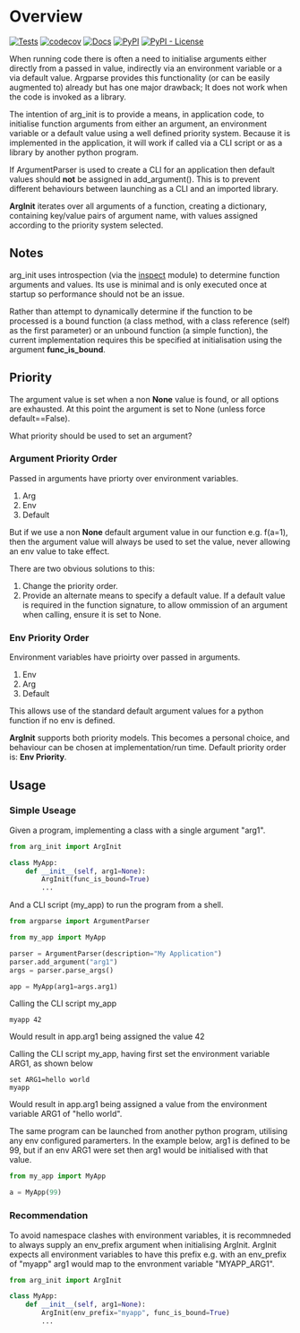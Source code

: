 # Overview

[![Tests](https://github.com/srfoster65/arg_init/actions/workflows/build.yml/badge.svg)](https://github.com/srfoster65/arg_init/actions/workflows/build.yml)
[![codecov](https://codecov.io/gh/srfoster65/arg_init/graph/badge.svg?token=FFNWSCS4BB)](https://codecov.io/gh/srfoster65/arg_init)
[![Docs](https://github.com/srfoster65/arg_init/actions/workflows/docs.yml/badge.svg)](https://srfoster65.github.io/arg_init/)
[![PyPI](https://img.shields.io/pypi/v/arg-init?logo=python&logoColor=%23cccccc)](https://pypi.org/project/arg-init)
[![PyPI - License](https://img.shields.io/pypi/l/arg-init)](https://srfoster65.github.io/arg_init/license/)

When running code there is often a need to initialise arguments either directly from a passed in value, indirectly via an environment variable or a via default value. Argparse provides this functionality (or can be easily augmented to) already but has one major drawback; It does not work when the code is invoked as a library.

The intention of arg_init is to provide a means, in application code, to initialise function arguments from either an argument, an environment variable or a default value using a well defined priority system. Because it is implemented in the application, it will work if called via a CLI script or as a library by another python program.

If ArgumentParser is used to create a CLI for an application then default values should **not** be assigned in add_argument(). This is to prevent different behaviours between launching as a CLI and an imported library.

**ArgInit** iterates over all arguments of a function, creating a dictionary, containing key/value pairs of argument name, with values assigned according to the priority system selected.

## Notes

arg_init uses introspection (via the [inspect](https://docs.python.org/3/library/inspect.html) module) to determine function arguments and values. Its use is minimal and is only executed once at startup so performance should not be an issue.

Rather than attempt to dynamically determine if the function to be processed is a bound function (a class method, with a class reference (self) as the first parameter) or an unbound function (a simple function), the current implementation requires this be specified at initialisation using the argument **func_is_bound**.

## Priority

The argument value is set when a non **None** value is found, or all options are exhausted. At this point the argument is set to None (unless force default==False).

What priority should be used to set an argument?

### Argument Priority Order

Passed in arguments have priorty over environment variables.

1. Arg
2. Env
3. Default

But if we use a non **None** default argument value in our function e.g. f(a=1), then the argument value will always be used to set the value, never allowing an env value to take effect.

There are two obvious solutions to this:

1. Change the priority order.
2. Provide an alternate means to specify a default value. If a default value is required in the function signature, to allow ommission of an argument when calling, ensure it is set to None.

### Env Priority Order

Environment variables have prioirty over passed in arguments.

1. Env
2. Arg
3. Default

This allows use of the standard default argument values for a python function if no env is defined.

**ArgInit** supports both priority models.
This becomes a personal choice, and behaviour can be chosen at implementation/run time. Default priority order is: **Env Priority**.

## Usage

### Simple Useage

Given a program, implementing a class with a single argument "arg1".

```python
from arg_init import ArgInit

class MyApp:
    def __init__(self, arg1=None):
        ArgInit(func_is_bound=True)
        ...

```

And a CLI script (my_app) to run the program from a shell.

```python
from argparse import ArgumentParser

from my_app import MyApp

parser = ArgumentParser(description="My Application")
parser.add_argument("arg1")
args = parser.parse_args()

app = MyApp(arg1=args.arg1)

```

Calling the CLI script my_app

```script
myapp 42
```

Would result in app.arg1 being assigned the value 42

Calling the CLI script my_app, having first set the environment variable ARG1, as shown below

```script
set ARG1=hello world
myapp
```

Would result in app.arg1 being assigned a value from the environment variable ARG1 of "hello world".

The same program can be launched from another python program, utilising any env configured paramerters. In the example below, arg1 is defined to be 99, but if an env ARG1 were set then arg1 would be initialised with that value.

```python
from my_app import MyApp

a = MyApp(99)

```

### Recommendation

To avoid namespace clashes with environment variables, it is recommneded to always supply an env_prefix argument when initialising ArgInit. ArgInit expects all environment variables to have this prefix e.g. with an env_prefix of "myapp" arg1 would map to the envronment variable "MYAPP_ARG1".

```python
from arg_init import ArgInit

class MyApp:
    def __init__(self, arg1=None):
        ArgInit(env_prefix="myapp", func_is_bound=True)
        ...

```
